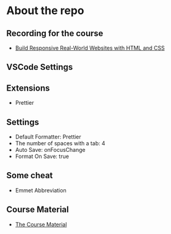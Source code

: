 # About the repo

## Recording for the course

- [Build Responsive Real-World Websites with HTML and CSS](https://www.udemy.com/course/design-and-develop-a-killer-website-with-html5-and-css3/)

## VSCode Settings

## Extensions

- Prettier

## Settings

- Default Formatter: Prettier
- The number of spaces with a tab: 4
- Auto Save: onFocusChange
- Format On Save: true

## Some cheat

- Emmet Abbreviation

## Course Material

- [The Course Material](https://github.com/PacktPublishing/React-Native-4-in-a-Day)
